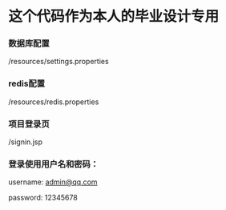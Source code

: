 #  这个代码作为本人的毕业设计专用
### 数据库配置

/resources/settings.properties

### redis配置

/resources/redis.properties

### 项目登录页

/signin.jsp

### 登录使用用户名和密码：

username: admin@qq.com

password: 12345678
